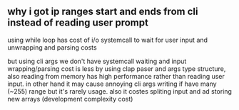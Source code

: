 ## why i got ip ranges start and ends from cli instead of reading user prompt

using while loop has cost of i/o systemcall to wait for user input and unwrapping and parsing costs

but using cli args we don't have systemcall waiting and input wrapping/parsing cost is less by using clap paser and args type structure, also reading from memory has high performance rather than reading user input. in other hand it may cause annoying cli args writing if have many (~255) range but it's rarely usage.
also it costes spliting input and ad storing new arrays (development complexity cost)